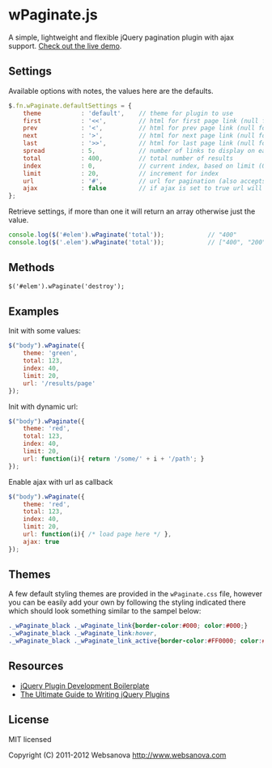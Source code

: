# wPaginate.js

A simple, lightweight and flexible jQuery pagination plugin with ajax support. [Check out the live demo](http://www.websanova.com/plugins/pagination).


## Settings

Available options with notes, the values here are the defaults.

```javascript
$.fn.wPaginate.defaultSettings = {
    theme           : 'default',    // theme for plugin to use
    first           : '<<',         // html for first page link (null for no link)
    prev            : '<',          // html for prev page link (null for no link)
    next            : '>',          // html for next page link (null for no link)
    last            : '>>',         // html for last page link (null for no link)
    spread          : 5,            // number of links to display on each side (total 11)
    total           : 400,          // total number of results
    index           : 0,            // current index, based on limit (0, 20, 40, etc)
    limit           : 20,           // increment for index
    url             : '#',          // url for pagination (also accepts function ex: function(i){ return '/path/' + i*this.settings.limit; })
    ajax            : false         // if ajax is set to true url will execute as a callback
};
```

Retrieve settings, if more than one it will return an array otherwise just the value.

```javascript
console.log($('#elem').wPaginate('total'));            // "400"
console.log($('.elem').wPaginate('total'));            // ["400", "200"]
```


## Methods

```html
$('#elem').wPaginate('destroy');
```


## Examples

Init with some values:

```javascript
$("body").wPaginate({
    theme: 'green',
    total: 123,
    index: 40,
    limit: 20,
    url: '/results/page'
});
```

Init with dynamic url:

```javascript
$("body").wPaginate({
    theme: 'red',
    total: 123,
    index: 40,
    limit: 20,
    url: function(i){ return '/some/' + i + '/path'; }
});
```

Enable ajax with url as callback

```javascript
$("body").wPaginate({
    theme: 'red',
    total: 123,
    index: 40,
    limit: 20,
    url: function(i){ /* load page here */ },
    ajax: true
});
```


## Themes

A few default styling themes are provided in the `wPaginate.css` file, however you can be easily add your own by following the styling indicated there which should look something similar to the sampel below:

```css
._wPaginate_black ._wPaginate_link{border-color:#000; color:#000;}
._wPaginate_black ._wPaginate_link:hover,
._wPaginate_black ._wPaginate_link_active{border-color:#FF0000; color:#FF0000;}
```


## Resources

* [jQuery Plugin Development Boilerplate](http://www.websanova.com/tutorials/jquery/jquery-plugin-development-boilerplate)
* [The Ultimate Guide to Writing jQuery Plugins](http://www.websanova.com/tutorials/jquery/the-ultimate-guide-to-writing-jquery-plugins)


## License

MIT licensed

Copyright (C) 2011-2012 Websanova http://www.websanova.com